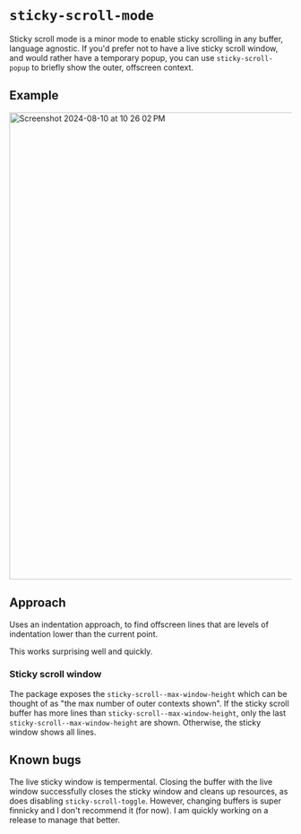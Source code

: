 # `sticky-scroll-mode`

Sticky scroll mode is a minor mode to enable sticky scrolling in any buffer, language agnostic.
If you'd prefer not to have a live sticky scroll window, and would rather have a temporary popup, you can use
`sticky-scroll-popup` to briefly show the outer, offscreen context.

## Example

<img width="834" alt="Screenshot 2024-08-10 at 10 26 02 PM" src="https://github.com/user-attachments/assets/b1606e65-3127-45f9-8904-e860d2df802c">

## Approach 

Uses an indentation approach, to find offscreen lines that are levels of indentation lower than the current point.

This works surprising well and quickly.

### Sticky scroll window

The package exposes the `sticky-scroll--max-window-height` which can be thought of as "the max number of outer contexts shown". If
the sticky scroll buffer has more lines than `sticky-scroll--max-window-height`, only the last `sticky-scroll--max-window-height` are shown.
Otherwise, the sticky window shows all lines.

## Known bugs

The live sticky window is tempermental. Closing the buffer with the live window successfully closes the sticky window and cleans up resources, as does disabling `sticky-scroll-toggle`.
However, changing buffers is super finnicky and I don't recommend it (for now). I am quickly working on a release to manage that better.
